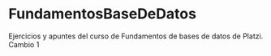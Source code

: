 # FundamentosBaseDeDatos
Ejercicios y apuntes del curso de Fundamentos de bases de datos de Platzi.
Cambio 1
